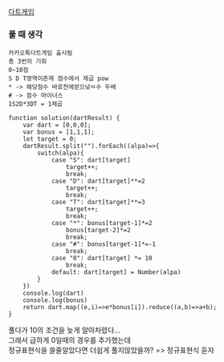 [다트게임](https://programmers.co.kr/learn/courses/30/lessons/17682?language=javascript)

### 풀 때 생각
    카카오톡다트게임 출시됨
    총 3번의 기회
    0~10점
    S D T영역이존재 점수에서 제곱 pow
    * -> 해당점수 바로전에얻으넞ㅁ수 두배
    # -> 점수 마이너스
    1S2D*3DT = 1제곱


```JS
function solution(dartResult) {
    var dart = [0,0,0];
    var bonus = [1,1,1];
    let target = 0;
    dartResult.split("").forEach((alpa)=>{
        switch(alpa){
            case "S": dart[target]
                target++;
                break;
            case "D": dart[target]**=2
                target++;
                break;
            case "T": dart[target]**=3
                target++;
                break;
            case "*": bonus[target-1]*=2
                bonus[target-2]*=2
                break;            
            case "#": bonus[target-1]*=-1
                break;
            case "0": dart[target] *= 10
                break;
            default: dart[target] = Number(alpa)
        }
    })
    console.log(dart)
    console.log(bonus)
    return dart.map((e,i)=>e*bonus[i]).reduce((a,b)=>a+b);
}
```
풀다가 10의 조건을 늦게 알아차렸다...  
그래서 급하게 0일때의 경우를 추가했는데  
정규표현식을 쓸줄알았다면 더쉽게 풀지않았을까? => 정규표현식 듣자  
